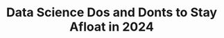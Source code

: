 ---
title: "Data Science Dos and Donts to Stay Afloat in 2024"
slug: "data-science-dos-and-donts-to-stay-afloat-in-2024"
draft: false
event_date: "2023-12-19"
image: "img/resources/webinars/data-science-dos-and-donts-to-stay-afloat-in-2024.webp"
name: "Data Science Do's and Dont's to Stay Afloat in 2024"
description: "Learn practical hashtag skills that data scientists, data teams, and, job seekers can master in 2024 to generate more value for their orgs, from bespoke LLMs to data streaming."
events: ['Webinar']
registration_link: https://link-to-register-for-event.com
call_to_action: "Write call to action for upcoming event"
video_link: https://www.youtube.com/embed/9ZVBQ2clOps?si=JD2imXlfXBG9W-HJ
audio_link: 
categories: ['Video']
presenters: ['Prema Roman', 'Rebecca Bilbro']
topics: ['Data Science', 'AI', 'ML', 'Reinforcement Training', 'Transfer Learning']
aliases: /resources/data-science-dos-and-donts-to-stay-afloat-in-2024
---